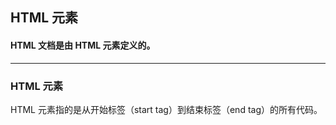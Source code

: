HTML 元素
---

#### HTML 文档是由 HTML 元素定义的。

---
### HTML 元素
HTML 元素指的是从开始标签（start tag）到结束标签（end tag）的所有代码。